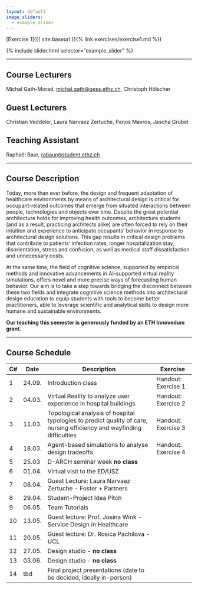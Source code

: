 ```yaml
---
layout: default
image_sliders:
  - example_slider
---
```


[Exercise 1]({{ site.baseurl }}{% link exercises/exercise1.md %})


{% include slider.html selector="example_slider" %}

* * *

## Course Lecturers
Michal Gath-Morad, michal.gath@gess.ethz.ch, 
Christoph Hölscher 
## Guest Lecturers
Christian Veddeler,
Laura Narvaez Zertuche,
Panos Mavros,
Jascha Grübel
## Teaching Assistant 
Raphaël Baur, rabaur@student.ethz.ch

* * *

## Course Description 

Today, more than ever before, the design and frequent adaptation of healthcare environments by means of architectural design is critical for occupant-related outcomes that emerge from situated interactions between people, technologies and objects over time. Despite the great potential architecture holds for improving health outcomes, architecture students (and as a result, practicing architects alike) are often forced to rely on their intuition and experience to anticipate occupants’ behavior in response to architectural design solutions. This gap results in critical design problems that contribute to patients’ infection rates, longer hospitalization stay, disorientation, stress and confusion, as well as medical staff dissatisfaction and unnecessary costs.

At the same time, the field of cognitive science, supported by empirical methods and innovative advancements in AI-supported virtual reality simulations, offers novel and more precise ways of forecasting human behavior. Our aim is to take a step towards bridging the disconnect between these two fields and integrate cognitive science methods into architectural design education to equip students with tools to become better practitioners, able to leverage scientific and analytical skills to design more humane and sustainable environments.

**Our teaching this semester is generously funded by an ETH Innovedum grant.**

* * *

## Course Schedule

| C# | Date   | Description                                                                                                            | Exercise            |
| -- | ------ | ---------------------------------------------------------------------------------------------------------------------  | ------------------- |
| 1  | 24.09. | Introduction class                                                                                                     | Handout: Exercise 1 |
| 2  | 04.03. | Virtual Reality to analyze user experience in hospital buildings	                                                     | Handout: Exercise 2 |
| 3  | 11.03. | Topological analysis of hospital typologies to predict quality of care, nursing efficiency and wayfinding difficulties | Handout: Exercise 3 |
| 4  | 18.03. | Agent-based simulations to analyse design tradeoffs              	                                                     | Handout: Exercise 4 |
| 5  | 25.03  | D-ARCH seminar week **no class**                                                                                       |                     |
| 6  | 01.04. | Virtual visit to the ED/USZ                                                                                            |                     |
| 7  | 08.04. | Guest Lecture: Laura Narvaez Zertuche - Foster + Partners                                                              |                     |
| 8  | 29.04. | Student-Project Idea Pitch                                                                                             |                     |
| 9  | 06.05. | Team Tutorials                                                                                                         |                     |
| 10 | 13.05. | Guest lecture: Prof. Josina Wink - Service Design in Healthcare                                                        |                     |
| 11 | 20.05. | Guest lecture: Dr. Rosica Pachilova - UCL                                                                              |                     |
| 12 | 27.05. | Design studio - **no class**                                                                                           |                     |
| 13 | 03.06. | Design studio - **no class**                                                                                           |                     |
| 14 | tbd    | Final project presentations (date to be decided, ideally in-person)                                                    |                     |

